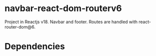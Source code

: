 # navbar-react-dom-routerv6
Project in Reactjs v18. Navbar and footer. Routes are handled with react-router-dom@6.
# Dependencies
